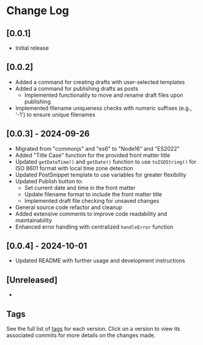 # Change Log

## [0.0.1]
- Initial release

## [0.0.2]
- Added a command for creating drafts with user-selected templates
- Added a command for publishing drafts as posts
    - Implemented functionality to move and rename draft files upon publishing
- Implemented filename uniqueness checks with numeric suffixes (e.g., '-1') to ensure unique filenames

## [0.0.3] - 2024-09-26
- Migrated from "commonjs" and "es6" to "Node16" and "ES2022"
- Added "Title Case" function for the provided front matter title
- Updated `getDateTime()` and `getDate()` function to use `toISOString()` for ISO 8601 format with local time zone detection
- Updated PostSnippet template to use variables for greater flexibility
- Updated Publish button to:
  - Set current date and time in the front matter
  - Update filename format to include the front matter title
  - Implemented draft file checking for unsaved changes
- General source code refactor and cleanup
- Added extensive comments to improve code readability and maintainability
- Enhanced error handling with centralized `handleError` function

## [0.0.4] - 2024-10-01
- Updated README with further usage and development instructions

## [Unreleased]
- 

## Tags
See the full list of [tags](https://gitlab.com/m0x2A/jekyll-helper/-/tags) for each version. Click on a version to view its associated commits for more details on the changes made.